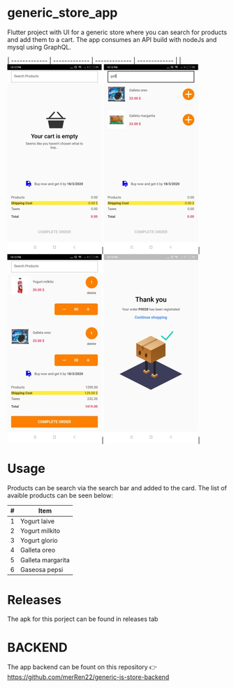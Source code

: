 # generic_store_app

Flutter project with UI for a generic store where you can search for products and add them to a cart. The app consumes an API build with nodeJs and mysql using GraphQL.

| ------------- | ------------- | ------------- | ------------- |
|![alt text](https://raw.githubusercontent.com/merRen22/generic-js-store-app/master/showCase/1.jpg)|![alt text](https://raw.githubusercontent.com/merRen22/generic-js-store-app/master/showCase/2.jpg)|![alt text](https://raw.githubusercontent.com/merRen22/generic-js-store-app/master/showCase/3.jpg)|![alt text](https://raw.githubusercontent.com/merRen22/generic-js-store-app/master/showCase/4.jpg)|

# Usage

Products can be search via the search bar and added to the card. The list of avaible products can be seen below:

| # | Item |
| ------------- | ------------- |
| 1  | Yogurt laive  |
| 2  | Yogurt milkito  |
| 3  | Yogurt glorio  |
| 4  | Galleta oreo  |
| 5  | Galleta margarita  |
| 6  | Gaseosa pepsi  |

# Releases

The apk for this porject can be found in releases tab

# BACKEND

The app backend can be fount on this repository
👉
https://github.com/merRen22/generic-js-store-backend
